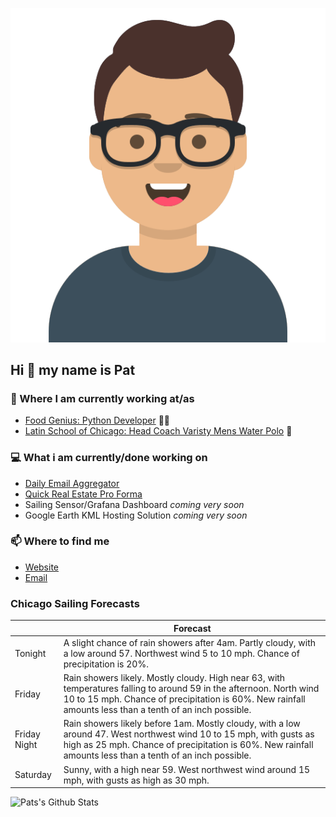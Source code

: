 [![Social banner for p-j-falconer](https://raw.githubusercontent.com/P-J-FALCONER/P-J-FALCONER/master/assets/avataaars.svg)](https://patfalconer.com/)
## Hi :wave: my name is Pat

### 💼 Where I am currently working at/as
- [Food Genius: Python Developer](https://getfoodgenius.com/) 🍔🐍
- [Latin School of Chicago: Head Coach Varisty Mens Water Polo](https://www.latinschool.org/) 🤽


### 💻 What i am currently/done working on
 - [Daily Email Aggregator](https://github.com/P-J-FALCONER/dott_daily_mail)
 - [Quick Real Estate Pro Forma](https://github.com/P-J-FALCONER/henry)
 - Sailing Sensor/Grafana Dashboard *coming very soon*
 - Google Earth KML Hosting Solution *coming very soon*

### 📫 Where to find me
 - [Website](https://patfalconer.com/)
 - [Email](mailto:patrick.j.falconer@gmail.com)


### Chicago Sailing Forecasts
|   | Forecast  |
|---|---|
| Tonight | A slight chance of rain showers after 4am. Partly cloudy, with a low around 57. Northwest wind 5 to 10 mph. Chance of precipitation is 20%. |
| Friday | Rain showers likely. Mostly cloudy. High near 63, with temperatures falling to around 59 in the afternoon. North wind 10 to 15 mph. Chance of precipitation is 60%. New rainfall amounts less than a tenth of an inch possible. |
| Friday Night | Rain showers likely before 1am. Mostly cloudy, with a low around 47. West northwest wind 10 to 15 mph, with gusts as high as 25 mph. Chance of precipitation is 60%. New rainfall amounts less than a tenth of an inch possible. |
| Saturday | Sunny, with a high near 59. West northwest wind around 15 mph, with gusts as high as 30 mph. |

![Pats's Github Stats](https://github-readme-stats.vercel.app/api?username=p-j-falconer&show_icons=true&theme=radical)
